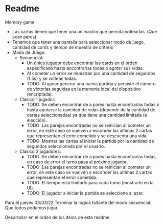 #  Readme


Memory game

- Las cartas tienen que tener una animación que permita voltearlas. (Que sean pares)
- Tenemos que tener una pantalla para seleccionar modo de juego, cantidad de cards y tiempo de muestra de criterio
- Modo de Juego:
    - Secuencial:
        - Un único jugador debe encontrar las cards en el orden especificado hasta encontrarlas todas o agotar sus vidas.
        - Al cometer un error se muestran por una cantidad de segundos (1.5s) y se voltean todas.
        - TODO: Al ganar generar una nueva partida y persistir el número de victorias seguidas en la memoria local del dispositivo (encriptada).
    - Clasico 1 jugador:
        - TODO: Se deben encontrar de a pares hasta encontrarlas todas o hasta agotarse la cantidad de vidas (depende de la cantidad de cartas seleccionadas) ya que tiene una cantidad limitada (a elección).
        - TODO: Las parejas encontradas no se reinician al cometer un error, en este caso se vuelven a esconder las ultimas 2 cartas que representan el error cometido y se descuenta una vida.
        - TODO: Mostrar las cartas al iniciar la partida por la cantidad de segundos seleccionada por el usuario.
    - Clasico 2 jugadores: 
        - TODO: Se deben encontrar de a pares hasta encontrarlas todas, en caso de error el turno pasa al próximo jugador.
        - TODO: Las parejas encontradas no se reinician al cometer un error, en este caso se vuelven a esconder las ultimas 2 cartas que representan el error cometido.
        - TODO: El tiempo está limitado para cada turno (mostrarlo en la UI).
        - TODO: El jugador a iniciar la partida se selecciona al azar.

Para el jueves 03/03/22
Terminar la lógica faltante del modo secuencial.
Que todos podamos jugar.

Desarrollar en el orden de los items de este readme.
